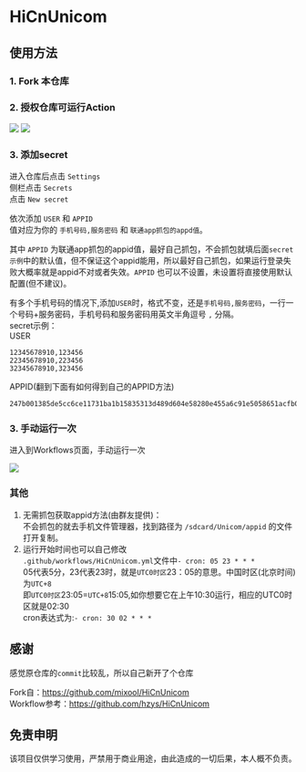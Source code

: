 <!--
 * @Author: your name
 * @Date: 2021-01-11 19:16:06
 * @LastEditTime: 2021-01-11 19:17:38
 * @LastEditors: Please set LastEditors
 * @Description: In User Settings Edit
 * @FilePath: \undefinedc:\Users\HASEE\Desktop\HiCnUnicom\README.md
-->
# HiCnUnicom

## 使用方法

### 1. Fork 本仓库


### 2. 授权仓库可运行Action

![](https://github.com/motao123/HiCnUnicom/blob/master/assets/actions1.png)
![](https://github.com/motao123/HiCnUnicom/blob/master/assets/actions2.png)


### 3. 添加secret
进入仓库后点击 `Settings`  
侧栏点击 `Secrets`  
点击 `New secret`  

依次添加 `USER` 和 `APPID`  
值对应为你的 `手机号码,服务密码` 和 `联通app抓包的appd值`。 

其中 `APPID` 为联通app抓包的appid值，最好自己抓包，不会抓包就填后面```secret示例```中的默认值，但不保证这个appid能用，所以最好自己抓包，如果运行登录失败大概率就是appid不对或者失效。`APPID` 也可以不设置，未设置将直接使用默认配置(但不建议)。  

有多个手机号码的情况下,添加`USER`时，格式不变，还是`手机号码,服务密码`，一行一个号码+服务密码，手机号码和服务密码用英文半角逗号 `,` 分隔。  
secret示例：  
USER  
```
12345678910,123456
22345678910,223456
32345678910,323456
```
APPID(翻到下面有如何得到自己的APPID方法)  
```
247b001385de5cc6ce11731ba1b15835313d489d604e58280e455a6c91e5058651acfb0f0b77029c2372659c319e02645b54c0acc367e692ab24a546b83c302d
```


### 3. 手动运行一次
进入到Workflows页面，手动运行一次  

![](https://github.com/motao123/HiCnUnicom/blob/master/assets/actions3.png)

### 其他

1. 无需抓包获取appid方法(由群友提供)：  
不会抓包的就去手机文件管理器，找到路径为 `/sdcard/Unicom/appid` 的文件打开复制。  
2. 运行开始时间也可以自己修改  
`.github/workflows/HiCnUnicom.yml`文件中`- cron: 05 23 * * *`  
05代表5分，23代表23时，就是`UTC0时区`23：05的意思。中国时区(北京时间)为`UTC+8`  
即`UTC0时区`23:05=`UTC+8`15:05,如你想要它在上午10:30运行，相应的UTC0时区就是02:30  
cron表达式为:`- cron: 30 02 * * *`  

## 感谢
感觉原仓库的`commit`比较乱，所以自己新开了个仓库  

Fork自：https://github.com/mixool/HiCnUnicom  
Workflow参考：https://github.com/hzys/HiCnUnicom  

## 免责申明
    
该项目仅供学习使用，严禁用于商业用途，由此造成的一切后果，本人概不负责。
